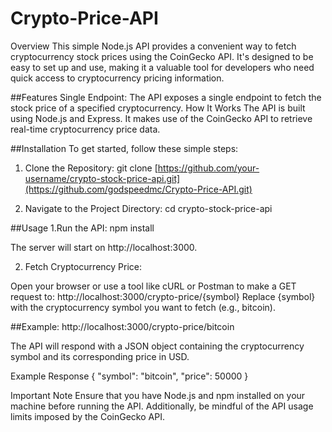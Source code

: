 # Crypto-Price-API
Overview
This simple Node.js API provides a convenient way to fetch cryptocurrency stock prices using the CoinGecko API. It's designed to be easy to set up and use, making it a valuable tool for developers who need quick access to cryptocurrency pricing information.

##Features
Single Endpoint: The API exposes a single endpoint to fetch the stock price of a specified cryptocurrency.
How It Works
The API is built using Node.js and Express. It makes use of the CoinGecko API to retrieve real-time cryptocurrency price data.

##Installation
To get started, follow these simple steps:

1. Clone the Repository:
git clone [https://github.com/your-username/crypto-stock-price-api.git](https://github.com/godspeedmc/Crypto-Price-API.git)

2. Navigate to the Project Directory:
cd crypto-stock-price-api

##Usage
1.Run the API:
npm install

The server will start on http://localhost:3000.

2. Fetch Cryptocurrency Price:

Open your browser or use a tool like cURL or Postman to make a GET request to:
http://localhost:3000/crypto-price/{symbol}
Replace {symbol} with the cryptocurrency symbol you want to fetch (e.g., bitcoin).

##Example:
http://localhost:3000/crypto-price/bitcoin

The API will respond with a JSON object containing the cryptocurrency symbol and its corresponding price in USD.

Example Response
{
  "symbol": "bitcoin",
  "price": 50000
}


Important Note
Ensure that you have Node.js and npm installed on your machine before running the API. Additionally, be mindful of the API usage limits imposed by the CoinGecko API.


